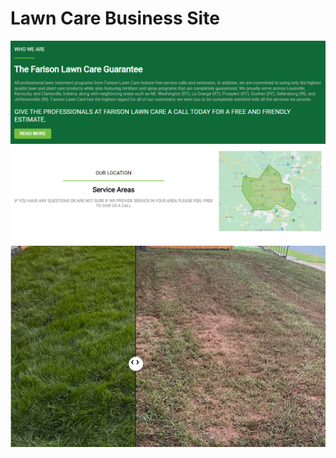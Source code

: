 # Lawn Care Business Site

![Slider](./lawnSiteAbout.png)
![Service Area](./lawnSiteMap.png)
![Promotional Banner](./lawnSiteSlider.png)
